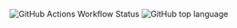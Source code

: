![GitHub Actions Workflow Status](https://img.shields.io/github/actions/workflow/status/Ramon-Mattlov/eleventy/.github%2Fworkflows%2Fbuild.yml)
![GitHub top language](https://img.shields.io/github/languages/top/Ramon-Mattlov/eleventy)

